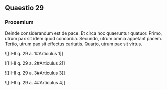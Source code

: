 ## Quaestio 29

### Prooemium

Deinde considerandum est de pace. Et circa hoc quaeruntur quatuor. Primo, utrum pax sit idem quod concordia. Secundo, utrum omnia appetant pacem. Tertio, utrum pax sit effectus caritatis. Quarto, utrum pax sit virtus.

![[II-II q. 29 a. 1#Articulus 1]]

![[II-II q. 29 a. 2#Articulus 2]]

![[II-II q. 29 a. 3#Articulus 3]]

![[II-II q. 29 a. 4#Articulus 4]]

